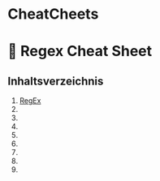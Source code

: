 # CheatCheets

# 📘 Regex Cheat Sheet

## Inhaltsverzeichnis

1. [RegEx](https://github.com/Sebastian90Sonntag/CheatCheets/blob/main/RegEx.md)
2. []()
3. []()
4. []()
5. []()
6. []()
7. []()
8. []()
9. []()
